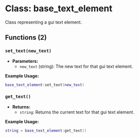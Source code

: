 # Class: base_text_element

Class representing a gui text element.

## Functions (2)

### `set_text(new_text)`

- **Parameters:**
  - `new_text` (string): The new text for that gui text element.

**Example Usage:**

```lua
base_text_element:set_text(new_text)
```

### `get_text()`

- **Returns:**
  - `string`: Returns the current text for that gui text element.

**Example Usage:**

```lua
string = base_text_element:get_text()
```
